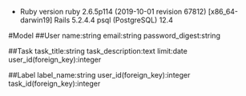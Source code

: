 * Ruby version
  ruby 2.6.5p114 (2019-10-01 revision 67812) [x86_64-darwin19]
  Rails 5.2.4.4
  psql (PostgreSQL) 12.4

#Model
##User
  name:string
  email:string
  password_digest:string

##Task
  task_title:string
  task_description:text
  limit:date
  user_id(foreign_key):integer

##Label
  label_name:string
  user_id(foreign_key):integer
  task_id(foreign_key):integer
